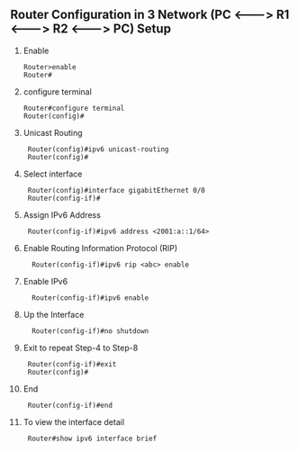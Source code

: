 ## Router Configuration in 3 Network (PC <---> R1 <---> R2 <---> PC) Setup

1. Enable
   
       Router>enable
       Router#
3. configure terminal
   
       Router#configure terminal
       Router(config)#
4. Unicast Routing

        Router(config)#ipv6 unicast-routing 
        Router(config)#
5. Select interface

        Router(config)#interface gigabitEthernet 0/0
        Router(config-if)#
6. Assign IPv6 Address

        Router(config-if)#ipv6 address <2001:a::1/64>
7. Enable Routing Information Protocol (RIP)

         Router(config-if)#ipv6 rip <abc> enable
8. Enable IPv6

         Router(config-if)#ipv6 enable
9. Up the Interface

         Router(config-if)#no shutdown

10. Exit to repeat Step-4 to Step-8

         Router(config-if)#exit
         Router(config)#
11. End

         Router(config-if)#end
12. To view the interface detail

         Router#show ipv6 interface brief
